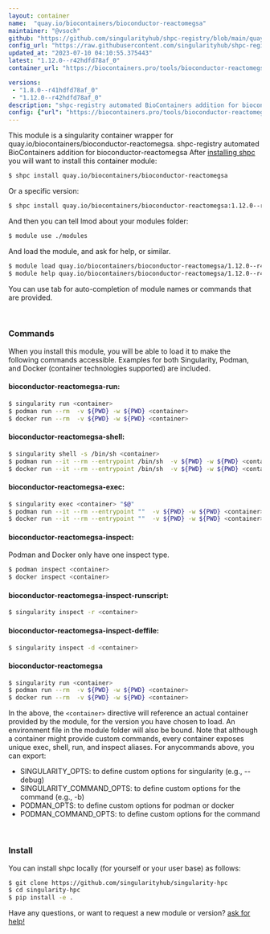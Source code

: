 ```yaml
---
layout: container
name:  "quay.io/biocontainers/bioconductor-reactomegsa"
maintainer: "@vsoch"
github: "https://github.com/singularityhub/shpc-registry/blob/main/quay.io/biocontainers/bioconductor-reactomegsa/container.yaml"
config_url: "https://raw.githubusercontent.com/singularityhub/shpc-registry/main/quay.io/biocontainers/bioconductor-reactomegsa/container.yaml"
updated_at: "2023-07-10 04:10:55.375443"
latest: "1.12.0--r42hdfd78af_0"
container_url: "https://biocontainers.pro/tools/bioconductor-reactomegsa"

versions:
 - "1.8.0--r41hdfd78af_0"
 - "1.12.0--r42hdfd78af_0"
description: "shpc-registry automated BioContainers addition for bioconductor-reactomegsa"
config: {"url": "https://biocontainers.pro/tools/bioconductor-reactomegsa", "maintainer": "@vsoch", "description": "shpc-registry automated BioContainers addition for bioconductor-reactomegsa", "latest": {"1.12.0--r42hdfd78af_0": "sha256:bab307c623f5c49f168891bcdc0013a8554ba2eb2b90447d94a2489903e00616"}, "tags": {"1.8.0--r41hdfd78af_0": "sha256:c31c9458e2973401ae72935862f215e9cc83e77d6a32e4db395a14db75038a2b", "1.12.0--r42hdfd78af_0": "sha256:bab307c623f5c49f168891bcdc0013a8554ba2eb2b90447d94a2489903e00616"}, "docker": "quay.io/biocontainers/bioconductor-reactomegsa"}
---
```


This module is a singularity container wrapper for quay.io/biocontainers/bioconductor-reactomegsa.
shpc-registry automated BioContainers addition for bioconductor-reactomegsa
After [installing shpc](#install) you will want to install this container module:


```bash
$ shpc install quay.io/biocontainers/bioconductor-reactomegsa
```

Or a specific version:

```bash
$ shpc install quay.io/biocontainers/bioconductor-reactomegsa:1.12.0--r42hdfd78af_0
```

And then you can tell lmod about your modules folder:

```bash
$ module use ./modules
```

And load the module, and ask for help, or similar.

```bash
$ module load quay.io/biocontainers/bioconductor-reactomegsa/1.12.0--r42hdfd78af_0
$ module help quay.io/biocontainers/bioconductor-reactomegsa/1.12.0--r42hdfd78af_0
```

You can use tab for auto-completion of module names or commands that are provided.

<br>

### Commands

When you install this module, you will be able to load it to make the following commands accessible.
Examples for both Singularity, Podman, and Docker (container technologies supported) are included.

#### bioconductor-reactomegsa-run:

```bash
$ singularity run <container>
$ podman run --rm  -v ${PWD} -w ${PWD} <container>
$ docker run --rm  -v ${PWD} -w ${PWD} <container>
```

#### bioconductor-reactomegsa-shell:

```bash
$ singularity shell -s /bin/sh <container>
$ podman run --it --rm --entrypoint /bin/sh  -v ${PWD} -w ${PWD} <container>
$ docker run --it --rm --entrypoint /bin/sh  -v ${PWD} -w ${PWD} <container>
```

#### bioconductor-reactomegsa-exec:

```bash
$ singularity exec <container> "$@"
$ podman run --it --rm --entrypoint ""  -v ${PWD} -w ${PWD} <container> "$@"
$ docker run --it --rm --entrypoint ""  -v ${PWD} -w ${PWD} <container> "$@"
```

#### bioconductor-reactomegsa-inspect:

Podman and Docker only have one inspect type.

```bash
$ podman inspect <container>
$ docker inspect <container>
```

#### bioconductor-reactomegsa-inspect-runscript:

```bash
$ singularity inspect -r <container>
```

#### bioconductor-reactomegsa-inspect-deffile:

```bash
$ singularity inspect -d <container>
```



#### bioconductor-reactomegsa

```bash
$ singularity run <container>
$ podman run --rm  -v ${PWD} -w ${PWD} <container>
$ docker run --rm  -v ${PWD} -w ${PWD} <container>
```


In the above, the `<container>` directive will reference an actual container provided
by the module, for the version you have chosen to load. An environment file in the
module folder will also be bound. Note that although a container
might provide custom commands, every container exposes unique exec, shell, run, and
inspect aliases. For anycommands above, you can export:

 - SINGULARITY_OPTS: to define custom options for singularity (e.g., --debug)
 - SINGULARITY_COMMAND_OPTS: to define custom options for the command (e.g., -b)
 - PODMAN_OPTS: to define custom options for podman or docker
 - PODMAN_COMMAND_OPTS: to define custom options for the command

<br>

### Install

You can install shpc locally (for yourself or your user base) as follows:

```bash
$ git clone https://github.com/singularityhub/singularity-hpc
$ cd singularity-hpc
$ pip install -e .
```

Have any questions, or want to request a new module or version? [ask for help!](https://github.com/singularityhub/singularity-hpc/issues)